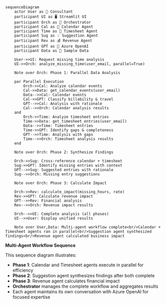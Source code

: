```mermaid
sequenceDiagram
    actor User as 👤 Consultant
    participant UI as 🖥️ Streamlit UI
    participant Orch as 🎯 Orchestrator
    participant Cal as 📅 Calendar Agent
    participant Time as 📝 Timesheet Agent
    participant Sug as 💡 Suggestion Agent
    participant Rev as 💰 Revenue Agent
    participant GPT as 🤖 Azure OpenAI
    participant Data as 📁 Sample Data
    
    User->>UI: Request missing time analysis
    UI->>Orch: analyze_missing_time(user_email, parallel=True)
    
    Note over Orch: Phase 1: Parallel Data Analysis
    
    par Parallel Execution
        Orch->>Cal: Analyze calendar events
        Cal->>Data: get_calendar_events(user_email)
        Data-->>Cal: Calendar events
        Cal->>GPT: Classify billability & travel
        GPT-->>Cal: Analysis with rationale
        Cal-->>Orch: Calendar analysis results
    and
        Orch->>Time: Analyze timesheet entries
        Time->>Data: get_timesheet_entries(user_email)
        Data-->>Time: Timesheet entries
        Time->>GPT: Identify gaps & completeness
        GPT-->>Time: Analysis with gaps
        Time-->>Orch: Timesheet analysis results
    end
    
    Note over Orch: Phase 2: Synthesize Findings
    
    Orch->>Sug: Cross-reference calendar + timesheet
    Sug->>GPT: Identify missing entries with context
    GPT-->>Sug: Suggested entries with rationale
    Sug-->>Orch: Missing entry suggestions
    
    Note over Orch: Phase 3: Calculate Impact
    
    Orch->>Rev: calculate_impact(missing_hours, rate)
    Rev->>GPT: Calculate revenue impact
    GPT-->>Rev: Financial analysis
    Rev-->>Orch: Revenue impact results
    
    Orch-->>UI: Complete analysis (all phases)
    UI-->>User: Display unified results
    
    Note over User,Data: Multi-agent workflow complete<br/>Calendar + Timesheet agents ran in parallel<br/>Suggestion agent synthesized findings<br/>Revenue agent calculated business impact
```

**Multi-Agent Workflow Sequence**

This sequence diagram illustrates:
- **Phase 1**: Calendar and Timesheet agents execute in parallel for efficiency
- **Phase 2**: Suggestion agent synthesizes findings after both complete
- **Phase 3**: Revenue agent calculates financial impact
- **Orchestrator** manages the complete workflow and aggregates results
- Each agent maintains its own conversation with Azure OpenAI for focused expertise
